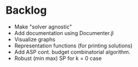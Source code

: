 # Backlog
- Make "solver agnostic"
- Add documentation using Documenter.jl
- Visualize graphs
- Representation functions (for printing solutions)
- Add ASP cont. budget combinatorial algorithm.
- Robust (min max) SP for k = 0 case
